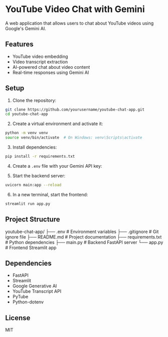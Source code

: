 # YouTube Video Chat with Gemini

A web application that allows users to chat about YouTube videos using Google's Gemini AI.

## Features

- YouTube video embedding
- Video transcript extraction
- AI-powered chat about video content
- Real-time responses using Gemini AI

## Setup

1. Clone the repository:
```bash
git clone https://github.com/yourusername/youtube-chat-app.git
cd youtube-chat-app
```

2. Create a virtual environment and activate it:
```bash
python -m venv venv
source venv/bin/activate  # On Windows: venv\Scripts\activate
```

3. Install dependencies:
```bash
pip install -r requirements.txt
```

4. Create a `.env` file with your Gemini API key:


5. Start the backend server:
```bash
uvicorn main:app --reload
```

6. In a new terminal, start the frontend:
```bash
streamlit run app.py
```

## Project Structure

youtube-chat-app/
├── .env # Environment variables
├── .gitignore # Git ignore file
├── README.md # Project documentation
├── requirements.txt # Python dependencies
├── main.py # Backend FastAPI server
└── app.py # Frontend Streamlit app


## Dependencies

- FastAPI
- Streamlit
- Google Generative AI
- YouTube Transcript API
- PyTube
- Python-dotenv

## License

MIT